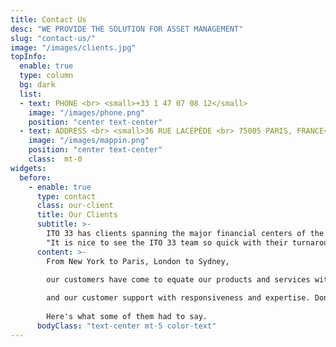 ```yaml
---
title: Contact Us
desc: "WE PROVIDE THE SOLUTION FOR ASSET MANAGEMENT"
slug: "contact-us/"
image: "/images/clients.jpg"
topInfo:
  enable: true
  type: column
  bg: dark
  list:
  - text: PHONE <br> <small>+33 1 47 07 08 12</small>
    image: "/images/phone.png"
    position: "center text-center"
  - text: ADDRESS <br> <small>36 RUE LACÉPÈDE <br> 75005 PARIS, FRANCE</small>
    image: "/images/mappin.png"
    position: "center text-center"
    class:  mt-0
widgets:
  before:
    - enable: true
      type: contact
      class: our-client
      title: Our Clients
      subtitle: >-
        ITO 33 has clients spanning the major financial centers of the world. <br>
        "It is nice to see the ITO 33 team so quick with their turnaround."<br> Large Swiss asset manager with a strong emphasis on convertible bonds"
      content: >-
        From New York to Paris, London to Sydney,    

        our customers have come to equate our products and services with quality and reliability,    
        
        and our customer support with responsiveness and expertise. Don't take our word for it, though.    
        
        Here's what some of them had to say.
      bodyClass: "text-center mt-5 color-text"
---
```

